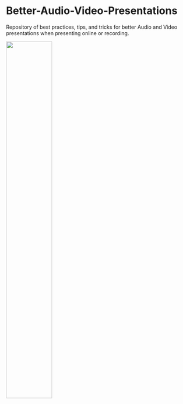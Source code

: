 # Better-Audio-Video-Presentations
Repository of best practices, tips, and tricks for better Audio and Video presentations when presenting online or recording.


<img src="images/Setup.png" width="50%" />